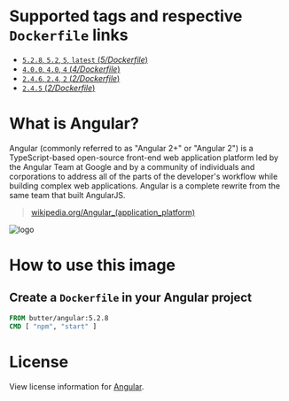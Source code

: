 # Supported tags and respective `Dockerfile` links

-	[`5.2.8`, `5.2`, `5`, `latest` (*5/Dockerfile*)](https://github.com/butter/docker-angular/blob/5d6a46b4f7e7080807002e7f928cbc4f95edf7ee/5/Dockerfile)
-	[`4.0.0`, `4.0`, `4` (*4/Dockerfile*)](https://github.com/butter/docker-angular/blob/f9efce93fb6e393f0d649d179533f5865ec9bc23/4/Dockerfile)
-	[`2.4.6`, `2.4`, `2` (*2/Dockerfile*)](https://github.com/butter/docker-angular/blob/f9efce93fb6e393f0d649d179533f5865ec9bc23/2/Dockerfile)
-	[`2.4.5` (*2/Dockerfile*)](https://github.com/butter/docker-angular/blob/c5af46c67b57ba8e5184bc4f769ade126902bd22/2/Dockerfile)

# What is Angular?
Angular (commonly referred to as "Angular 2+" or "Angular 2") is a TypeScript-based open-source front-end web application platform led by the Angular Team at Google and by a community of individuals and corporations to address all of the parts of the developer's workflow while building complex web applications. Angular is a complete rewrite from the same team that built AngularJS.

> [wikipedia.org/Angular\_(application_platform)](https://en.wikipedia.org/wiki/Angular_(application_platform))

![logo](https://upload.wikimedia.org/wikipedia/commons/c/cf/Angular_full_color_logo.svg)

# How to use this image

## Create a `Dockerfile` in your Angular project

```dockerfile
FROM butter/angular:5.2.8
CMD [ "npm", "start" ]
```

# License

View license information for [Angular](https://angular.io/license).

